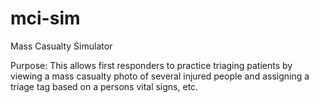 mci-sim
=======

Mass Casualty Simulator

Purpose:  This allows first responders to practice triaging patients by viewing a mass casualty photo of several injured people and assigning a triage tag based on a persons vital signs, etc.
